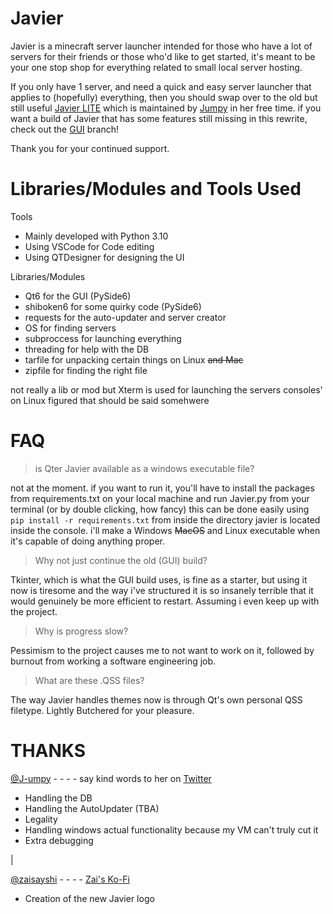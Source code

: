 # Javier
Javier is a minecraft server launcher intended for those who have a lot of servers for their friends or those who'd like to get started, it's meant to be your one stop shop for everything related to small local server hosting. 

If you only have 1 server, and need a quick and easy server launcher that applies to (hopefully) everything, then you should swap over to the old but still useful [Javier LITE](https://github.com/Neeko-iko/JavierLauncher/tree/LITE) which is maintained by [Jumpy](https://www.github.com/J-umpy) in her free time.
if you want a build of Javier that has some features still missing in this rewrite, check out the [GUI](https://github.com/Neeko-iko/JavierLauncher/tree/GUI) branch!


Thank you for your continued support.


# Libraries/Modules and Tools Used
Tools
 - Mainly developed with Python 3.10
 - Using VSCode for Code editing
 - Using QTDesigner for designing the UI

Libraries/Modules
 - Qt6 for the GUI (PySide6)
 - shiboken6 for some quirky code (PySide6)
 - requests for the auto-updater and server creator
 - OS for finding servers
 - subproccess for launching everything
 - threading for help with the DB
 - tarfile for unpacking certain things on Linux ~~and Mac~~
 - zipfile for finding the right file

not really a lib or mod but Xterm is used for launching the servers consoles' on Linux
figured that should be said somehwere


# FAQ
> is Qter Javier available as a windows executable file?

not at the moment. if you want to run it, you'll have to install the packages from requirements.txt on your local machine and run Javier.py from your terminal (or by double clicking, how fancy)
this can be done easily using ` pip install -r requirements.txt` from inside the directory javier is located inside the console.
i'll make a Windows ~~MacOS~~ and Linux executable when it's capable of doing anything proper. 

> Why not just continue the old (GUI) build?

Tkinter, which is what the GUI build uses, is fine as a starter, but using it now is tiresome and the way i've structured it is so insanely terrible that it would genuinely be more efficient to restart.  Assuming i even keep up with the project.

> Why is progress slow?

Pessimism to the project causes me to not want to work on it, followed by burnout from working a software engineering job.

> What are these .QSS files?

The way Javier handles themes now is through Qt's own personal QSS filetype.  Lightly Butchered for your pleasure.



# THANKS
[@J-umpy](https://www.github.com/jumpyvonvagabond) - - - - say kind words to her on [Twitter](https://twitter.com/J_umpy)
 - Handling the DB 
 - Handling the AutoUpdater (TBA)
 - Legality 
 - Handling windows actual functionality because my VM can't truly cut it
 - Extra debugging

|

[@zaisayshi](https://twitter.com/zaisayshi) - - - - [Zai's Ko-Fi](https://ko-fi.com/zaisayshi)
 - Creation of the new Javier logo
 


